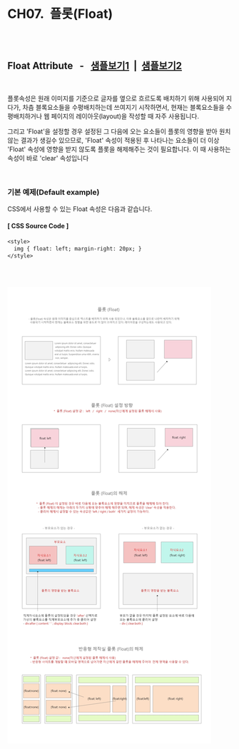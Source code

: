 
# CH07.  플롯(Float)

<br>
<br>  

## Float Attribute   \-   [샘플보기1](http://wdschools.co.kr/gate/classroom/chapter2-css3/page/sample/css/test6.html)  |  [샘플보기2](http://wdschools.co.kr/gate/classroom/chapter2-css3/page/sample/css/test6-1.html)

<br>

플롯속성은 원래 이미지를 기준으로 글자를 옆으로 흐르도록 배치하기 위해 사용되어 지다가, 차츰 블록요소들을 수평배치하는데 쓰여지기 시작하면서, 현재는 블록요소들을 수평배치하거나 웹 페이지의 레이아웃(layout)을 작성할 때 자주 사용됩니다.
  

그리고 'Float'을 설정할 경우 설정된 그 다음에 오는 요소들이 플롯의 영향을 받아 원치 않는 결과가 생길수 있으므로, 'Float' 속성이 적용된 후 나타나는 요소들이 더 이상 'Float' 속성에 영향을 받지 않도록 플롯을 해제해주는 것이 필요합니다. 이 때 사용하는 속성이 바로 'clear' 속성입니다
  
<br>

### 기본 예제(Default example)

CSS에서 사용할 수 있는 Float 속성은 다음과 같습니다.

  

#### \[ CSS Source Code \]

```
<style>
  img { float: left; margin-right: 20px; }
</style>
```

<br>
<br>

![](Files/Float.jpg)